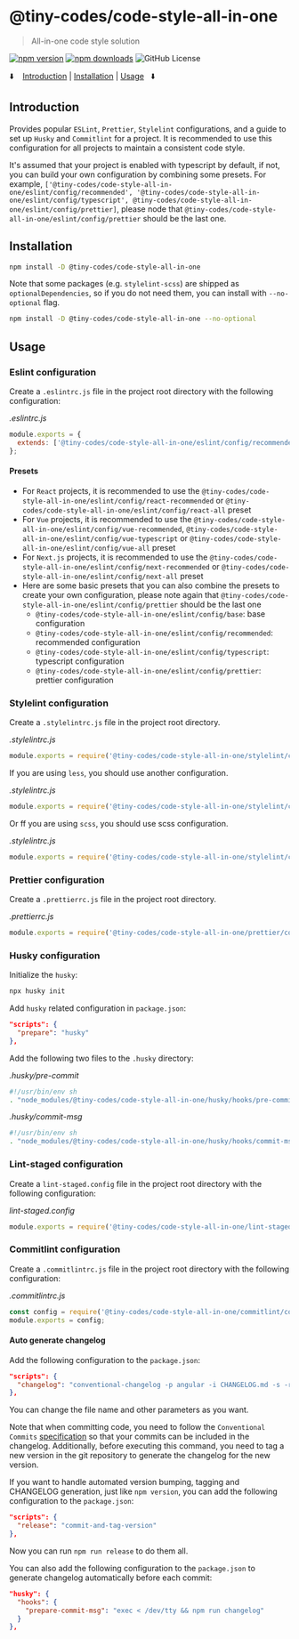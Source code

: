 <!-- markdownlint-disable MD036 -->

# @tiny-codes/code-style-all-in-one

> All-in-one code style solution

[![npm version](https://img.shields.io/npm/v/@tiny-codes/code-style-all-in-one.svg)](https://www.npmjs.com/package/@tiny-codes/code-style-all-in-one)
[![npm downloads](https://img.shields.io/npm/dm/@tiny-codes/code-style-all-in-one.svg)](https://www.npmjs.com/package/@tiny-codes/code-style-all-in-one)
![GitHub License](https://img.shields.io/github/license/shijistar/code-style-all-in-one?label=License&color=%23F68F1E)

⬇️ &nbsp;&nbsp; [Introduction](#introduction) | [Installation](#installation) | [Usage](#usage) &nbsp;&nbsp;⬇️

## Introduction

Provides popular `ESLint`, `Prettier`, `Stylelint` configurations, and a guide to set up `Husky` and `Commitlint` for a project. It is recommended to use this configuration for all projects to maintain a consistent code style.

It's assumed that your project is enabled with typescript by default, if not, you can build your own configuration by combining some presets. For example, `['@tiny-codes/code-style-all-in-one/eslint/config/recommended', '@tiny-codes/code-style-all-in-one/eslint/config/typescript', @tiny-codes/code-style-all-in-one/eslint/config/prettier]`, please node that `@tiny-codes/code-style-all-in-one/eslint/config/prettier` should be the last one.

## Installation

```bash
npm install -D @tiny-codes/code-style-all-in-one
```

Note that some packages (e.g. `stylelint-scss`) are shipped as `optionalDependencies`, so if you do not need them, you can install with `--no-optional` flag.

```bash
npm install -D @tiny-codes/code-style-all-in-one --no-optional
```

## Usage

### Eslint configuration

Create a `.eslintrc.js` file in the project root directory with the following configuration:

_.eslintrc.js_

```js
module.exports = {
  extends: ['@tiny-codes/code-style-all-in-one/eslint/config/recommended'],
};
```

#### Presets

- For `React` projects, it is recommended to use the `@tiny-codes/code-style-all-in-one/eslint/config/react-recommended` or `@tiny-codes/code-style-all-in-one/eslint/config/react-all` preset
- For `Vue` projects, it is recommended to use the `@tiny-codes/code-style-all-in-one/eslint/config/vue-recommended`, `@tiny-codes/code-style-all-in-one/eslint/config/vue-typescript` or `@tiny-codes/code-style-all-in-one/eslint/config/vue-all` preset
- For `Next.js` projects, it is recommended to use the `@tiny-codes/code-style-all-in-one/eslint/config/next-recommended` or `@tiny-codes/code-style-all-in-one/eslint/config/next-all` preset
- Here are some basic presets that you can also combine the presets to create your own configuration, please note again that `@tiny-codes/code-style-all-in-one/eslint/config/prettier` should be the last one
  - `@tiny-codes/code-style-all-in-one/eslint/config/base`: base configuration
  - `@tiny-codes/code-style-all-in-one/eslint/config/recommended`: recommended configuration
  - `@tiny-codes/code-style-all-in-one/eslint/config/typescript`: typescript configuration
  - `@tiny-codes/code-style-all-in-one/eslint/config/prettier`: prettier configuration

### Stylelint configuration

Create a `.stylelintrc.js` file in the project root directory.

_.stylelintrc.js_

```js
module.exports = require('@tiny-codes/code-style-all-in-one/stylelint/config');
```

If you are using `less`, you should use another configuration.

_.stylelintrc.js_

```js
module.exports = require('@tiny-codes/code-style-all-in-one/stylelint/config/less');
```

Or ff you are using `scss`, you should use scss configuration.

_.stylelintrc.js_

```js
module.exports = require('@tiny-codes/code-style-all-in-one/stylelint/config/scss');
```

### Prettier configuration

Create a `.prettierrc.js` file in the project root directory.

_.prettierrc.js_

```js
module.exports = require('@tiny-codes/code-style-all-in-one/prettier/config');
```

### Husky configuration

Initialize the `husky`:

```bash
npx husky init
```

Add `husky` related configuration in `package.json`:

```json
"scripts": {
  "prepare": "husky"
},
```

Add the following two files to the `.husky` directory:

_.husky/pre-commit_

```bash
#!/usr/bin/env sh
. "node_modules/@tiny-codes/code-style-all-in-one/husky/hooks/pre-commit.sh"
```

_.husky/commit-msg_

```bash
#!/usr/bin/env sh
. "node_modules/@tiny-codes/code-style-all-in-one/husky/hooks/commit-msg.sh"
```

### Lint-staged configuration

Create a `lint-staged.config` file in the project root directory with the following configuration:

_lint-staged.config_

```js
module.exports = require('@tiny-codes/code-style-all-in-one/lint-staged/config');
```

### Commitlint configuration

Create a `.commitlintrc.js` file in the project root directory with the following configuration:

_.commitlintrc.js_

```js
const config = require('@tiny-codes/code-style-all-in-one/commitlint/config');
module.exports = config;
```

#### Auto generate changelog

Add the following configuration to the `package.json`:

```json
"scripts": {
  "changelog": "conventional-changelog -p angular -i CHANGELOG.md -s -r 0"
},
```

You can change the file name and other parameters as you want.

Note that when committing code, you need to follow the `Conventional Commits` [specification](https://www.conventionalcommits.org/en/v1.0.0/) so that your commits can be included in the changelog. Additionally, before executing this command, you need to tag a new version in the git repository to generate the changelog for the new version.

If you want to handle automated version bumping, tagging and CHANGELOG generation, just like `npm version`, you can add the following configuration to the `package.json`:

```json
"scripts": {
  "release": "commit-and-tag-version"
},
```

Now you can run `npm run release` to do them all.

You can also add the following configuration to the `package.json` to generate changelog automatically before each commit:

```json
"husky": {
  "hooks": {
    "prepare-commit-msg": "exec < /dev/tty && npm run changelog"
  }
},
```
